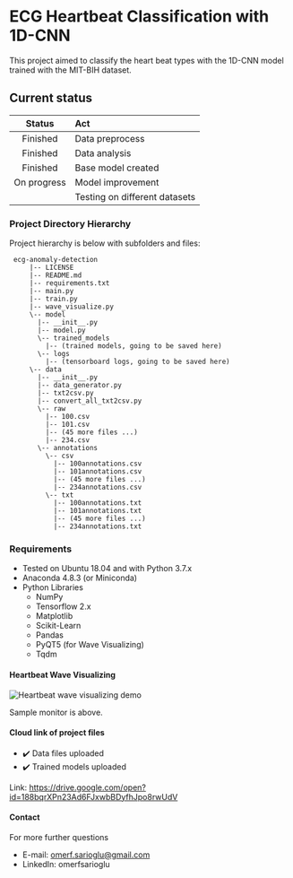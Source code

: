 # ECG Heartbeat Classification with 1D-CNN

This project aimed to classify the heart beat types with the 1D-CNN model trained with the MIT-BIH dataset.

## Current status

| Status      | Act                            |
|:-----------:|:-------------------------------|
| Finished    |  Data preprocess               |
| Finished    |  Data analysis                 |
| Finished    |  Base model created            |
| On progress |  Model improvement             |
|             |  Testing on different datasets | 



### Project Directory Hierarchy  
  
Project hierarchy is below with subfolders and files:  
  
	 ecg-anomaly-detection 
	 	 |-- LICENSE
	 	 |-- README.md
		 |-- requirements.txt
		 |-- main.py
		 |-- train.py
		 |-- wave_visualize.py
		 \-- model
		   |-- __init__.py
		   |-- model.py
		   \-- trained_models
		     |-- (trained models, going to be saved here)
		   \-- logs
		     |-- (tensorboard logs, going to be saved here)
		 \-- data
		   |-- __init__.py
		   |-- data_generator.py
		   |-- txt2csv.py
		   |-- convert_all_txt2csv.py
		   \-- raw
		     |-- 100.csv
		     |-- 101.csv
		     |-- (45 more files ...)
		     |-- 234.csv
		   \-- annotations
		     \-- csv
		       |-- 100annotations.csv
		       |-- 101annotations.csv
		       |-- (45 more files ...)
		       |-- 234annotations.csv
		     \-- txt
		       |-- 100annotations.txt
		       |-- 101annotations.txt
		       |-- (45 more files ...)
		       |-- 234annotations.txt

### Requirements

 - Tested on Ubuntu 18.04 and with Python 3.7.x
 - Anaconda 4.8.3 (or Miniconda) 
 - Python Libraries
	 - NumPy
	 - Tensorflow 2.x
	 - Matplotlib
	 - Scikit-Learn
	 - Pandas
	 - PyQT5 (for Wave Visualizing)
	 - Tqdm

#### Heartbeat Wave Visualizing

![Heartbeat wave visualizing demo](https://i.hizliresim.com/2oPqSG.png)

Sample monitor is above.

#### Cloud link of project files

- :heavy_check_mark: Data files uploaded
- :heavy_check_mark: Trained models uploaded

Link: https://drive.google.com/open?id=188bqrXPn23Ad6FJxwbBDyfhJpo8rwUdV


#### Contact

For more further questions

- E-mail: omerf.sarioglu@gmail.com
- LinkedIn: omerfsarioglu
